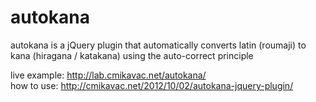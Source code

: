 autokana
========

autokana is a jQuery plugin that automatically converts latin (roumaji) to kana (hiragana / katakana) using the auto-correct principle

live example: http://lab.cmikavac.net/autokana/<br/>
how to use: http://cmikavac.net/2012/10/02/autokana-jquery-plugin/